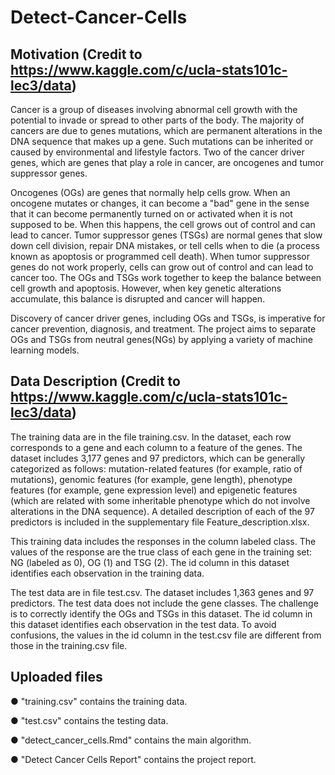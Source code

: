 # Detect-Cancer-Cells

## Motivation (Credit to https://www.kaggle.com/c/ucla-stats101c-lec3/data)

Cancer is a group of diseases involving abnormal cell growth with the potential to invade or spread to other parts of the body. The majority of cancers are due to genes mutations, which are permanent alterations in the DNA sequence that makes up a gene. Such mutations can be inherited or caused by environmental and lifestyle factors. Two of the cancer driver genes, which are genes that play a role in cancer, are oncogenes and tumor suppressor genes.

Oncogenes (OGs) are genes that normally help cells grow. When an oncogene mutates or changes, it can become a "bad" gene in the sense that it can become permanently turned on or activated when it is not supposed to be. When this happens, the cell grows out of control and can lead to cancer. Tumor suppressor genes (TSGs) are normal genes that slow down cell division, repair DNA mistakes, or tell cells when to die (a process known as apoptosis or programmed cell death). When tumor suppressor genes do not work properly, cells can grow out of control and can lead to cancer too. The OGs and TSGs work together to keep the balance between cell growth and apoptosis. However, when key genetic alterations accumulate, this balance is disrupted and cancer will happen.

Discovery of cancer driver genes, including OGs and TSGs, is imperative for cancer prevention, diagnosis, and treatment. The project aims to separate OGs and TSGs from neutral genes(NGs) by applying a variety of machine learning models.

## Data Description (Credit to https://www.kaggle.com/c/ucla-stats101c-lec3/data)

The training data are in the file training.csv. In the dataset, each row corresponds to a gene and each column to a feature of the genes. The dataset includes 3,177 genes and 97 predictors, which can be generally categorized as follows: mutation-related features (for example, ratio of mutations), genomic features (for example, gene length), phenotype features (for example, gene expression level) and epigenetic features (which are related with some inheritable phenotype which do not involve alterations in the DNA sequence). A detailed description of each of the 97 predictors is included in the supplementary file Feature_description.xlsx.

This training data includes the responses in the column labeled class. The values of the response are the true class of each gene in the training set: NG (labeled as 0), OG (1) and TSG (2). The id column in this dataset identifies each observation in the training data.

The test data are in file test.csv. The dataset includes 1,363 genes and 97 predictors. The test data does not include the gene classes. The challenge is to correctly identify the OGs and TSGs in this dataset. The id column in this dataset identifies each observation in the test data. To avoid confusions, the values in the id column in the test.csv file are different from those in the training.csv file.

## Uploaded files

● "training.csv" contains the training data.

● "test.csv" contains the testing data.

● "detect_cancer_cells.Rmd" contains the main algorithm.

● "Detect Cancer Cells Report" contains the project report.
